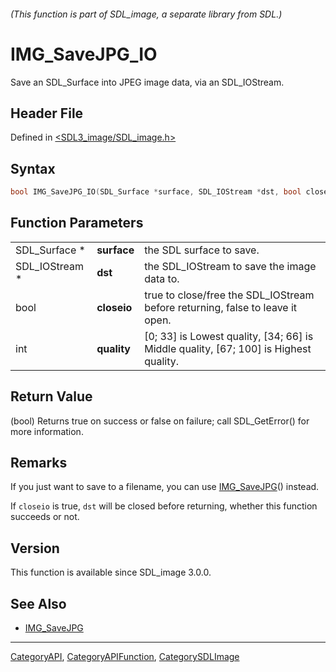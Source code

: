 ###### (This function is part of SDL_image, a separate library from SDL.)
# IMG_SaveJPG_IO

Save an SDL_Surface into JPEG image data, via an SDL_IOStream.

## Header File

Defined in [<SDL3_image/SDL_image.h>](https://github.com/libsdl-org/SDL_image/blob/main/include/SDL3_image/SDL_image.h)

## Syntax

```c
bool IMG_SaveJPG_IO(SDL_Surface *surface, SDL_IOStream *dst, bool closeio, int quality);
```

## Function Parameters

|                |             |                                                                                      |
| -------------- | ----------- | ------------------------------------------------------------------------------------ |
| SDL_Surface *  | **surface** | the SDL surface to save.                                                             |
| SDL_IOStream * | **dst**     | the SDL_IOStream to save the image data to.                                          |
| bool           | **closeio** | true to close/free the SDL_IOStream before returning, false to leave it open.        |
| int            | **quality** | [0; 33] is Lowest quality, [34; 66] is Middle quality, [67; 100] is Highest quality. |

## Return Value

(bool) Returns true on success or false on failure; call SDL_GetError() for
more information.

## Remarks

If you just want to save to a filename, you can use
[IMG_SaveJPG](IMG_SaveJPG)() instead.

If `closeio` is true, `dst` will be closed before returning, whether this
function succeeds or not.

## Version

This function is available since SDL_image 3.0.0.

## See Also

- [IMG_SaveJPG](IMG_SaveJPG)

----
[CategoryAPI](CategoryAPI), [CategoryAPIFunction](CategoryAPIFunction), [CategorySDLImage](CategorySDLImage)


